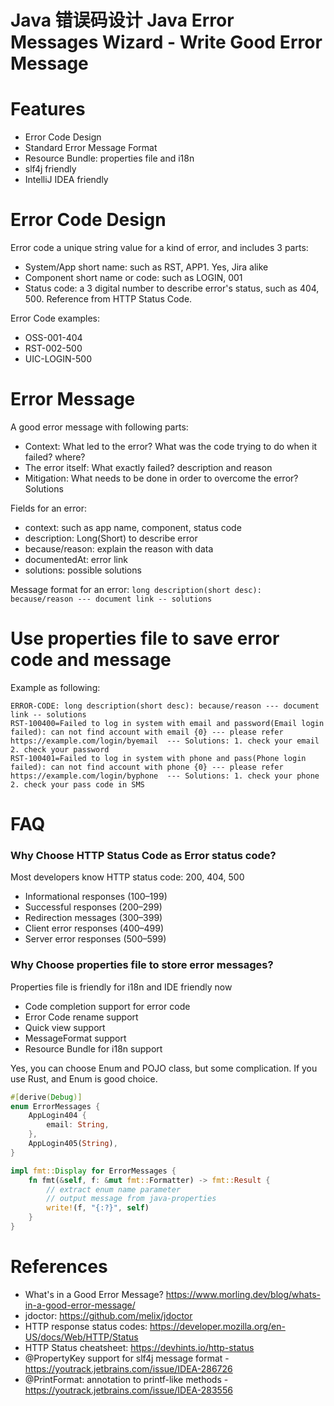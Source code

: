 Java 错误码设计 Java Error Messages Wizard - Write Good Error Message
======================================================

# Features

* Error Code Design
* Standard Error Message Format
* Resource Bundle: properties file and i18n
* slf4j friendly
* IntelliJ IDEA friendly

# Error Code Design

Error code a unique string value for a kind of error, and includes 3 parts:

* System/App short name: such as RST, APP1. Yes, Jira alike
* Component short name or code: such as LOGIN, 001
* Status code: a 3 digital number to describe error's status, such as 404, 500. Reference from HTTP Status Code.

Error Code examples:

* OSS-001-404
* RST-002-500
* UIC-LOGIN-500

# Error Message

A good error message with following parts:

* Context: What led to the error? What was the code trying to do when it failed? where?
* The error itself: What exactly failed? description and reason
* Mitigation: What needs to be done in order to overcome the error? Solutions

Fields for an error:

* context: such as app name, component, status code
* description: Long(Short) to describe error
* because/reason:  explain the reason with data
* documentedAt: error link
* solutions: possible solutions

Message format for an error: `long description(short desc): because/reason --- document link -- solutions`

# Use properties file to save error code and message

Example as following:

```properties   
ERROR-CODE: long description(short desc): because/reason --- document link -- solutions
RST-100400=Failed to log in system with email and password(Email login failed): can not find account with email {0} --- please refer https://example.com/login/byemail  --- Solutions: 1. check your email  2. check your password
RST-100401=Failed to log in system with phone and pass(Phone login failed): can not find account with phone {0} --- please refer https://example.com/login/byphone  --- Solutions: 1. check your phone  2. check your pass code in SMS
```

# FAQ

### Why Choose HTTP Status Code as Error status code?

Most developers know HTTP status code: 200, 404, 500

* Informational responses (100–199)
* Successful responses (200–299)
* Redirection messages (300–399)
* Client error responses (400–499)
* Server error responses (500–599)

### Why Choose properties file to store error messages?

Properties file is friendly for i18n and IDE friendly now

* Code completion support for error code
* Error Code rename support
* Quick view support
* MessageFormat support
* Resource Bundle for i18n support

Yes, you can choose Enum and POJO class, but some complication. If you use Rust, and Enum is good choice.

```rust
#[derive(Debug)]
enum ErrorMessages {
    AppLogin404 {
        email: String,
    },
    AppLogin405(String),
}

impl fmt::Display for ErrorMessages {
    fn fmt(&self, f: &mut fmt::Formatter) -> fmt::Result {
        // extract enum name parameter
        // output message from java-properties
        write!(f, "{:?}", self)
    }
}
```

# References

* What's in a Good Error Message?  https://www.morling.dev/blog/whats-in-a-good-error-message/
* jdoctor:  https://github.com/melix/jdoctor
* HTTP response status codes: https://developer.mozilla.org/en-US/docs/Web/HTTP/Status
* HTTP Status cheatsheet: https://devhints.io/http-status
* @PropertyKey support for slf4j message format - https://youtrack.jetbrains.com/issue/IDEA-286726
* @PrintFormat: annotation to printf-like methods - https://youtrack.jetbrains.com/issue/IDEA-283556
